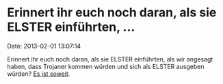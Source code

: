 Erinnert ihr euch noch daran, als sie ELSTER einführten, \...
=============================================================

Date: 2013-02-01 13:07:14

Erinnert ihr euch noch daran, als sie ELSTER einführten, als wir
angesagt haben, dass Trojaner kommen würden und sich als ELSTER ausgeben
würden? [Es ist soweit](http://www.heise.de/-1795174).
